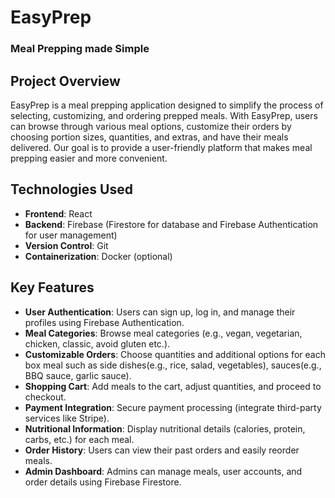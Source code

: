 # EasyPrep
### Meal Prepping made Simple

## Project Overview
EasyPrep is a meal prepping application designed to simplify the process of selecting, customizing, and ordering prepped meals. With EasyPrep, users can browse through various meal options, customize their orders by choosing portion sizes, quantities, and extras, and have their meals delivered. Our goal is to provide a user-friendly platform that makes meal prepping easier and more convenient.

## Technologies Used
- **Frontend**: React
- **Backend**: Firebase (Firestore for database and Firebase Authentication for user management)
- **Version Control**: Git
- **Containerization**: Docker (optional)

## Key Features
- **User Authentication**: Users can sign up, log in, and manage their profiles using Firebase Authentication.
- **Meal Categories**: Browse meal categories (e.g., vegan, vegetarian, chicken, classic, avoid gluten etc.).
- **Customizable Orders**: Choose quantities and additional options for each box meal such as side dishes(e.g., rice, salad, vegetables), sauces(e.g., BBQ sauce, garlic sauce).
- **Shopping Cart**: Add meals to the cart, adjust quantities, and proceed to checkout.
- **Payment Integration**: Secure payment processing (integrate third-party services like Stripe).
- **Nutritional Information**: Display nutritional details (calories, protein, carbs, etc.) for each meal.
- **Order History**: Users can view their past orders and easily reorder meals.
- **Admin Dashboard**: Admins can manage meals, user accounts, and order details using Firebase Firestore.
